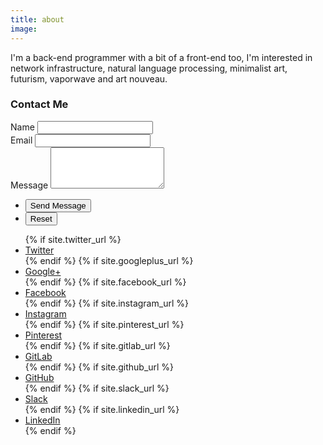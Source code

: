 ```yaml
---
title: about
image: 
---
```

I'm a back-end programmer with a bit of a front-end too, I'm interested in network infrastructure, natural language processing, minimalist art, futurism, vaporwave and art nouveau.


<section>
	<h3 class="major">Contact Me</h3>
    <form action="https://formspree.io/mdowrdkl" method="POST">
        <div class="fields">
            <div class="field half first">
                <label for="name">Name</label>
                <input type="text" name="name" id="name" />
            </div>
            <div class="field half">
                <label for="email">Email</label>
                <input type="text" name="_replyto" id="email" />
            </div>
            <div class="field">
                <label for="message">Message</label>
                <textarea name="message" id="message" rows="4"></textarea>
            </div>
        </div>
        <ul class="actions">
            <li><input type="submit" value="Send Message" class="primary" /></li>
            <li><input type="reset" value="Reset" /></li>
        </ul>
    </form>
    <ul class="icons">
        {% if site.twitter_url %}
            <li><a href="{{ site.twitter_url }}" class="icon fa-twitter" target="_blank"><span class="label">Twitter</span></a></li>
        {% endif %}
        {% if site.googleplus_url %}
            <li><a href="{{ site.googleplus_url }}" class="icon fa-google-plus" target="_blank"><span class="label">Google+</span></a></li>
        {% endif %}
        {% if site.facebook_url %}
            <li><a href="{{ site.facebook_url }}" class="icon fa-facebook" target="_blank"><span class="label">Facebook</span></a></li>
        {% endif %}
        {% if site.instagram_url %}
            <li><a href="{{ site.instagram_url }}" class="icon fa-instagram" target="_blank"><span class="label">Instagram</span></a></li>
        {% endif %}
        {% if site.pinterest_url %}
            <li><a href="{{ site.pinterest_url }}" class="icon fa-pinterest" target="_blank"><span class="label">Pinterest</span></a></li>
        {% endif %}
        {% if site.gitlab_url %}
            <li><a href="{{ site.gitlab_url }}" class="icon fa-gitlab" target="_blank"><span class="label">GitLab</span></a></li>
        {% endif %}
        {% if site.github_url %}
            <li><a href="{{ site.github_url }}" class="icon fa-github" target="_blank"><span class="label">GitHub</span></a></li>
        {% endif %}
        {% if site.slack_url %}
            <li><a href="{{ site.slack_url }}" class="icon fa-slack" target="_blank"><span class="label">Slack</span></a></li>
        {% endif %}
        {% if site.linkedin_url %}
            <li><a href="{{ site.linkedin_url }}" class="icon fa-linkedin" target="_blank"><span class="label">LinkedIn</span></a></li>
        {% endif %}
    </ul>
</section>